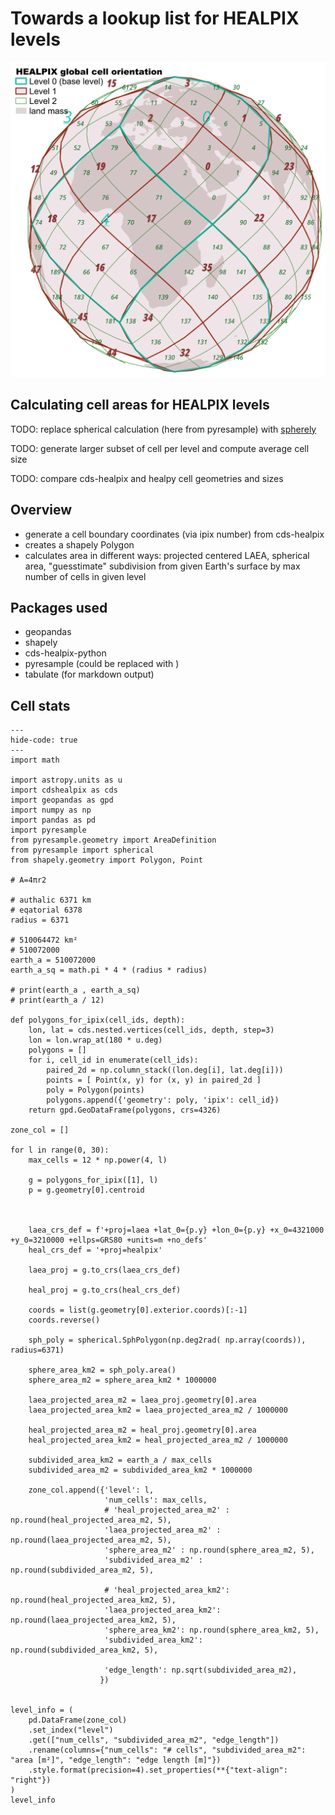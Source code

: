 # Towards a lookup list for HEALPIX levels

![](healpix_global_indexing.png)

## Calculating cell areas for HEALPIX levels

TODO: replace spherical calculation (here from pyresample) with [spherely](https://github.com/benbovy/spherely)

TODO: generate larger subset of cell per level and compute average cell size

TODO: compare cds-healpix and healpy cell geometries and sizes

## Overview

- generate a cell boundary coordinates (via ipix number) from cds-healpix
- creates a shapely Polygon
- calculates area in different ways: projected centered LAEA, spherical area, "guesstimate" subdivision from given Earth's surface by max number of cells in given level

## Packages used

- geopandas
- shapely
- cds-healpix-python
- pyresample (could be replaced with )
- tabulate (for markdown output)

## Cell stats

```{jupyter-execute}
---
hide-code: true
---
import math

import astropy.units as u
import cdshealpix as cds
import geopandas as gpd
import numpy as np
import pandas as pd
import pyresample
from pyresample.geometry import AreaDefinition
from pyresample import spherical
from shapely.geometry import Polygon, Point

# A=4πr2

# authalic 6371 km
# eqatorial 6378
radius = 6371

# 510064472 km²
# 510072000
earth_a = 510072000
earth_a_sq = math.pi * 4 * (radius * radius)

# print(earth_a , earth_a_sq)
# print(earth_a / 12)

def polygons_for_ipix(cell_ids, depth):
    lon, lat = cds.nested.vertices(cell_ids, depth, step=3)
    lon = lon.wrap_at(180 * u.deg)
    polygons = []
    for i, cell_id in enumerate(cell_ids):
        paired_2d = np.column_stack((lon.deg[i], lat.deg[i]))
        points = [ Point(x, y) for (x, y) in paired_2d ]
        poly = Polygon(points)
        polygons.append({'geometry': poly, 'ipix': cell_id})
    return gpd.GeoDataFrame(polygons, crs=4326)

zone_col = []

for l in range(0, 30):
    max_cells = 12 * np.power(4, l)

    g = polygons_for_ipix([1], l)
    p = g.geometry[0].centroid



    laea_crs_def = f'+proj=laea +lat_0={p.y} +lon_0={p.y} +x_0=4321000 +y_0=3210000 +ellps=GRS80 +units=m +no_defs'
    heal_crs_def = '+proj=healpix'

    laea_proj = g.to_crs(laea_crs_def)

    heal_proj = g.to_crs(heal_crs_def)

    coords = list(g.geometry[0].exterior.coords)[:-1]
    coords.reverse()

    sph_poly = spherical.SphPolygon(np.deg2rad( np.array(coords)), radius=6371)

    sphere_area_km2 = sph_poly.area()
    sphere_area_m2 = sphere_area_km2 * 1000000

    laea_projected_area_m2 = laea_proj.geometry[0].area
    laea_projected_area_km2 = laea_projected_area_m2 / 1000000

    heal_projected_area_m2 = heal_proj.geometry[0].area
    heal_projected_area_km2 = heal_projected_area_m2 / 1000000

    subdivided_area_km2 = earth_a / max_cells
    subdivided_area_m2 = subdivided_area_km2 * 1000000

    zone_col.append({'level': l,
                     'num_cells': max_cells,
                     # 'heal_projected_area_m2' : np.round(heal_projected_area_m2, 5),
                     'laea_projected_area_m2' : np.round(laea_projected_area_m2, 5),
                     'sphere_area_m2' : np.round(sphere_area_m2, 5),
                     'subdivided_area_m2' : np.round(subdivided_area_m2, 5),

                     # 'heal_projected_area_km2': np.round(heal_projected_area_km2, 5),
                     'laea_projected_area_km2': np.round(laea_projected_area_km2, 5),
                     'sphere_area_km2': np.round(sphere_area_km2, 5),
                     'subdivided_area_km2': np.round(subdivided_area_km2, 5),

                     'edge_length': np.sqrt(subdivided_area_m2),
                    })


level_info = (
    pd.DataFrame(zone_col)
    .set_index("level")
    .get(["num_cells", "subdivided_area_m2", "edge_length"])
    .rename(columns={"num_cells": "# cells", "subdivided_area_m2": "area [m²]", "edge_length": "edge length [m]"})
    .style.format(precision=4).set_properties(**{"text-align": "right"})
)
level_info
```

